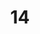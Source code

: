 ---
layout: painting
title: 14
image: /images/paintings/mdf/JRB Web 52-min.jpg
dimensions: 360mm x 360mm
media: Sumi Ink and Acrylic on MDF
group: MDF
---